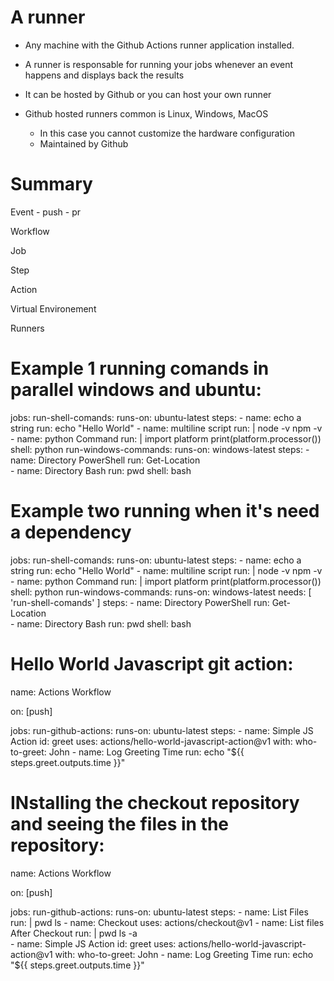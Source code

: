 # A runner
- Any machine with the Github Actions runner application installed.

- A runner is responsable for running your jobs whenever an event happens and displays back the results

- It can be hosted by Github or you can host your own runner

- Github hosted runners common is Linux, Windows, MacOS
    - In this case you cannot customize the hardware configuration
    - Maintained by Github


# Summary
Event
    - push
    - pr

Workflow

Job

Step

Action

Virtual Environement

Runners


# Example 1 running comands in parallel windows and ubuntu:
jobs:
  run-shell-comands:
    runs-on: ubuntu-latest
    steps:
      - name: echo a string
        run: echo "Hello World"
      - name: multiline script
        run: |
          node -v
          npm -v
      - name: python Command
        run: |
          import platform
          print(platform.processor())
        shell: python
  run-windows-commands: 
    runs-on: windows-latest
    steps:
      - name: Directory PowerShell
        run: Get-Location  
      - name: Directory Bash
        run: pwd
        shell: bash
# Example two running when it's need a dependency
jobs:
  run-shell-comands:
    runs-on: ubuntu-latest
    steps:
      - name: echo a string
        run: echo "Hello World"
      - name: multiline script
        run: |
          node -v
          npm -v
      - name: python Command
        run: |
          import platform
          print(platform.processor())
        shell: python
  run-windows-commands: 
    runs-on: windows-latest
    needs: [
      'run-shell-comands'
    ]
    steps:
      - name: Directory PowerShell
        run: Get-Location  
      - name: Directory Bash
        run: pwd
        shell: bash

# Hello World Javascript git action:

name: Actions Workflow

on: [push]

jobs:
  run-github-actions:
    runs-on: ubuntu-latest
    steps:
      - name: Simple JS Action
        id: greet
        uses: actions/hello-world-javascript-action@v1
        with:
          who-to-greet: John
      - name: Log Greeting Time
        run: echo "${{ steps.greet.outputs.time }}"

# INstalling the checkout repository and seeing the files in the repository:
name: Actions Workflow

on: [push]

jobs:
  run-github-actions:
    runs-on: ubuntu-latest
    steps:
      - name: List Files
        run: |
          pwd
          ls
      - name: Checkout
        uses: actions/checkout@v1
      - name: List files After Checkout
        run: |
          pwd
          ls -a        
      - name: Simple JS Action
        id: greet
        uses: actions/hello-world-javascript-action@v1
        with:
          who-to-greet: John
      - name: Log Greeting Time
        run: echo "${{ steps.greet.outputs.time }}"
